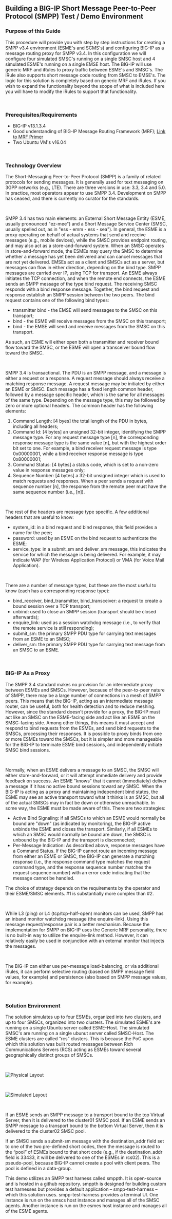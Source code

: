 ## Building a BIG-IP Short Message Peer-to-Peer Protocol (SMPP) Test / Demo Environment  

### Purpose of this Guide 

This procedure will provide you with step by step instructions for creating a SMPP v3.4 environment (ESME's and SCMS's) and configuring BIG-IP as a message routing proxy for SMPP v3.4.  In this configuration we will configure four simulated SMSC's running on a single SMSC host and 4 simulated ESME's running on a single EMSE host.  The BIG-IP will use generic MRF and iRules to proxy traffic between ESME's and SMSC's.  The iRule also supports short message code routing from SMSC to EMSE's.  The logic for this solution is completely based on generic MRF and iRules.  If you wish to expand the functionality beyond the scope of what is included here you will have to modify the iRules to support that functionality.

<br/>  

### Prerequisites/Requirements  

- BIG-IP v13.1.3.4  
- Good understanding of BIG-IP Message Routing Framework (MRF); [Link to MRF Primer](reference_documents/MRF_Explained.docx)  
- Two Ubuntu VM's v16.04  

<br/>  

### Technology Overview  

The Short-Messaging Peer-to-Peer Protocol (SMPP) is a family of related protocols for sending messages.  It is generally used for text messaging on 3GPP networks (e.g., LTE).  There are three versions in use: 3.3, 3.4 and 5.0.  In practice, most operators appear to use SMPP 3.4.  Development on SMPP has ceased, and there is currently no curator for the standards.  

<br/>  

SMPP 3.4 has two main elements: an External Short Message Entity (ESME, usually pronounced "ez-mee") and a Short Message Service Center (SMSC, usually spelled out, as in "ess - emm - ess - sea").  In general, the ESME is a proxy operating on behalf of actual systems that send and receive messages (e.g., mobile devices), while the SMSC provides endpoint routing, and may also act as a store-and-forward system.  When an SMSC operates in store-and-forward mode, the ESMEs may query the SMSC to determine whether a message has yet been delivered and can cancel messages that are not yet delivered.  EMSEs act as a client and SMSCs act as a server, but messages can flow in either direction, depending on the bind type.  SMPP messages are carried over IP, using TCP for transport.  An ESME always initiates the TCP connection, and when the remote end connects, the ESME sends an SMPP message of the type bind request.  The receiving SMSC responds with a bind response message.  Together, the bind request and response establish an SMPP session between the two peers.  The bind request contains one of the following bind types:  

- transmitter bind - the EMSE will send messages to the SMSC on this transport;  
- bind - the ESME will receive messages from the SMSC on this transport;  
- bind - the EMSE will send and receive messages from the SMSC on this transport.  

As such, an ESME will either open both a transmitter and receiver bound flow toward the SMSC, or the ESME will open a transceiver bound flow toward the SMSC.  

<br/>  

SMPP 3.4 is transactional.  The PDU is an SMPP message, and a message is either a request or a response.  A request message should always receive a matching response message.  A request message may be initiated by either an ESME or SMSC.  Each message has a fixed length common header, followed by a message specific header, which is the same for all messages of the same type.  Depending on the message type, this may be followed by zero or more optional headers.  The common header has the following elements:    
1.	Command Length: [4 byes] the total length of the PDU in bytes, including all headers;  
2.	Command Id: [4 bytes] an unsigned 32-bit integer, identifying the SMPP message type.  For any request message type [n], the corresponding response message type is the same value [n], but with the highest order bit set to one.  For example, a bind receiver request message is type 0x00000001, while a bind receiver response message is type 0x80000001;  
3.	Command Status: [4 bytes] a status code, which is set to a non-zero value in response messages only;  
4.	Sequence Number: [4 bytes] a 32-bit unsigned integer which is used to match requests and responses.  When a peer sends a request with sequence number [n], the response from the remote peer must have the same sequence number (i.e., [n]).  

<br/>  

The rest of the headers are message type specific.  A few additional headers that are useful to know:
- system_id: in a bind request and bind response, this field provides a name for the peer;
- password: used by an ESME on the bind request to authenticate the ESME;
- service_type: in a submit_sm and deliver_sm message, this indicates the service for which the message is being delivered.  For example, it may indicate WAP (for Wireless Application Protocol) or VMA (for Voice Mail Application).  

<br/>  

There are a number of message types, but these are the most useful to know (each has a corresponding response type):
- bind_receiver, bind_transmitter, bind_transceiver: a request to create a bound session over a TCP transport;
- unbind: used to close an SMPP session (transport should be closed afterwards);
- enquire_link: used as a session watchdog message (i.e., to verify that the remote service is still responding);
- submit_sm: the primary SMPP PDU type for carrying text messages from an ESME to an SMSC;
- deliver_sm: the primary SMPP PDU type for carrying text message from an SMSC to an ESME.
 
<br/>  

### BIG-IP As a Proxy  

The SMPP 3.4 standard makes no provision for an intermediate proxy between ESMEs and SMSCs.  However, because of the peer-to-peer nature of SMPP, there may be a large number of connections in a mesh of SMPP peers.  This means that the BIG-IP, acting as an intermediate message router, can be useful, both for health detection and to reduce meshing.  However, since the standard doesn't provide for a proxy, the BIG-IP must act like an SMSC on the ESME-facing side and act like an ESME on the SMSC-facing side.  Among other things, this means it must accept and respond to bind requests from the ESMEs, and send bind requests to the SMSCs, processing their responses.  It is possible to proxy binds from one or more ESMEs toward the SMSCs, but it is simpler and more manageable for the BIG-IP to terminate ESME bind sessions, and independently initiate SMSC bind sessions.  

<br/>   

Normally, when an ESME delivers a message to an SMSC, the SMSC will either store-and-forward, or it will attempt immediate delivery and provide feedback on success.  An ESME "knows" that it cannot (immediately) deliver a message if it has no active bound sessions toward any SMSC.  When the BIG-IP is acting as a proxy and maintaining independent bind states, the ESME may see an active transport toward what it thinks is an SMSC, but all of the actual SMSCs may in fact be down or otherwise unreachable.  In some way, the ESME must be made aware of this.  There are two strategies:
- Active Bind Signaling: if all SMSCs to which an ESME would normally be bound are "down" (as indicated by monitoring), the BIG-IP active unbinds the ESME and closes the transport.  Similarly, if all ESMEs to which an SMSC would normally be bound are down, the SMSC is unbound by the BIG-IP and the transport is disconnected;
- Per-Message Indication: As described above, response messages have a Command Status.  If the BIG-IP cannot route an incoming message from either an ESME or SMSC, the BIG-IP can generate a matching response (i.e., the response command type matches the request command type, and the response sequence number matches the request sequence number) with an error code indicating that the message cannot be handled.  

The choice of strategy depends on the requirements by the operator and their ESME/SMSC elements.  #1 is substantially more complex than #2.  

<br/>   

While L3 (ping) or L4 (tcp/tcp-half-open) monitors can be used, SMPP has an inband monitor watchdog message (the enquire-link).  Using this message request/response pair is a better mechanism.  Because the implementation for SMPP on BIG-IP uses the Generic MRF personality, there is no built-in way to utilize the enquire-link method.  However, it can relatively easily be used in conjunction with an external monitor that injects the messages.  

<br/>   

The BIG-IP can either use per-message load-balancing, or via additional iRules, it can perform selective routing (based on SMPP message field values, for example) and persistence (also based on SMPP message values, for example).  



<br/>   

### Solution Environment  

The solution simulates up to four ESMEs, organized into two clusters, and up to four SMSCs, organized into two clusters.  The simulated ESME's are running on a single Ubuntu server called ESME-Host.  The simulated SMSC's are running on a single ubunut server called SMSC-Host.  The ESME clusters are called “rcs” clusters.  This is because the PoC upon which this solution was built routed messages between Rich Communications Servers (RCS) acting as ESMEs toward several geographically distinct groups of SMSCs.  

<br/>   

![Physical Layout](illustrations/SMPP_Solution_Physical_Layout.png)  

<br/>   


![Simulated Layout](illustrations/SMPP_Solution_Simulated_Layout.png)  

<br/>   


If an ESME sends an SMPP message to a transport bound to the top Virtual Server, then it is delivered to the cluster01 SMSC pool.  If an ESME sends an SMPP message to a transport bound to the bottom Virtual Server, then it is delivered to the cluster02 SMSC pool.

If an SMSC sends a submit-sm message with the destination_addr field set to one of the two pre-defined short codes, then the message is routed to the “pool” of ESMEs bound to that short code (e.g., if the destination_addr field is 33433, it will be delivered to one of the ESMEs in rcs02).  This is a pseudo-pool, because BIG-IP cannot create a pool with client peers.  The pool is defined in a data-group.

This demo utilizes an SMPP test harness called smppth.  It is open-source and is hosted in a github repository.  smppth is designed for building custom test harnesses but provides a default application – smpp-test-harness – which this solution uses.  smpp-test-harness provides a terminal UI.  One instance is run on the smscs host instance and manages all of the SMSC agents.  Another instance is run on the esmes host instance and manages all of the ESME agents.








